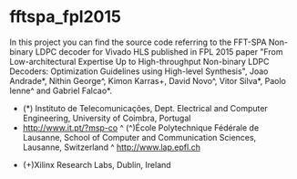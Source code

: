 # fftspa_fpl2015

In this project you can find the source code referring to the FFT-SPA Non-binary LDPC decoder for Vivado HLS published in FPL 2015 paper "From Low-architectural Expertise Up to High-throughput Non-binary LDPC Decoders: Optimization Guidelines using High-level Synthesis", Joao Andrade*, Nithin George^, Kimon Karras+, David Novo^, Vitor Silva*, Paolo Ienne^ and Gabriel Falcao*.

* (*) Instituto de Telecomunicações, Dept. Electrical and Computer Engineering, University of Coimbra, Portugal
* http://www.it.pt/?msp-co
^ (^)École Polytechnique Fédérale de Lausanne, School of Computer and Communication Sciences, Lausanne, Switzerland
^ http://www.lap.epfl.ch
+ (+)Xilinx Research Labs, Dublin, Ireland 
